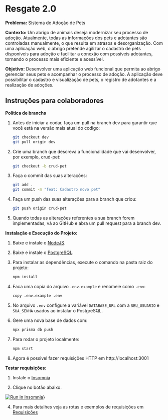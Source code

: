 # Resgate 2.0

**Problema:** Sistema de Adoção de Pets

**Contexto:** Um abrigo de animais deseja modernizar seu processo de adoção. Atualmente, todas as informações dos pets e adotantes são controladas manualmente, o que resulta em atrasos e desorganização. Com uma aplicação web, o abrigo pretende agilizar o cadastro de pets disponíveis para adoção e facilitar a conexão com possíveis adotantes, tornando o processo mais eficiente e acessível.

**Objetivo:** Desenvolver uma aplicação web funcional que permita ao abrigo gerenciar seus pets e acompanhar o processo de adoção. A aplicação deve possibilitar o cadastro e visualização de pets, o registro de adotantes e a realização de adoções.

## Instruções para colaboradores

**Politica de branchs**

1. Antes de iniciar a codar, faça um pull na branch dev para garantir que você está na versão mais atual do codigo:
   ```bash
   git checkout dev
   git pull origin dev
   ```

2. Crie uma branch que descreva a funcionalidade que vai desenvolver, por exemplo, crud-pet:
   ```bash
   git checkout -b crud-pet
   ```

3. Faça o commit das suas alterações:
   ```bash
   git add .
   git commit -m "feat: Cadastro novo pet"
   ```

4. Faça um push das suas alterações para a branch que criou:
   ```bash
   git push origin crud-pet
   ```

5. Quando todas as alterações referentes a sua branch forem implementadas, vá ao GitHub e abra um pull request para a branch dev.


**Instalação e Execução do Projeto:**

1. Baixe e instale o [NodeJS](https://nodejs.org/).

2. Baixe e instale o [PostgreSQL](https://www.postgresql.org/).

3. Para instalar as dependências, execute o comando na pasta raiz do projeto:
   ```bash
   npm install  
   ```
4. Faca uma copia do arquivo `.env.example` e renomeie como `.env`:
   ```bash
   copy .env.example .env
   ```

5. No arquivo `.env` configure a variável `DATABASE_URL` com a `SEU_USUARIO` e `SUA_SENHA` usados ao instalar o PostgreSQL.

6. Gere uma nova base de dados com:
   ```bash
   npx prisma db push
   ```

7. Para rodar o projeto localmente:
   ```bash
   npm start
   ```

8. Agora é possivel fazer requisições HTTP em http://localhost:3001


**Testar requisições:**
1. Instale o [Insomnia](https://insomnia.rest/download)

2. Clique no botão abaixo.

[![Run in Insomnia}](https://insomnia.rest/images/run.svg)](https://insomnia.rest/run/?label=Resgate2&uri=https%3A%2F%2Fraw.githubusercontent.com%2FAvantiPetLovers%2FResgate%2Frefs%2Fheads%2Fmain%2FInsomniaExport.json)


4. Para mais detalhes veja as rotas e exemplos de requisições em [Requisições](requestsExamples.md)
